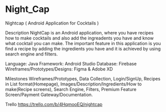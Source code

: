 # Night_Cap

Nightcap ( Android Application for Cocktails )

Description NightCap is an Android application, where you have recipes how to make cocktails and also add the ingreadents you have and know what cocktail you can make. The important feature in this application is you find a recipe by adding the ingredients you have and it is achieved by using search engine and filters.

Language: Java Framework: Android Studio Database: Firebase Wireframes/Prototypes/Designs: Figma & Adobe XD

Milestones Wireframes/Prototypes, Data Collection, Login/SignUp, Recipes in List format(Homepage), Images/Description/Ingredients/How to make(Recipe screens), Search Engine, Filters, Premium Feature Screen/Payment Gateway/Documentation.

Trello https://trello.com/b/4HqmooEQ/nightcap
